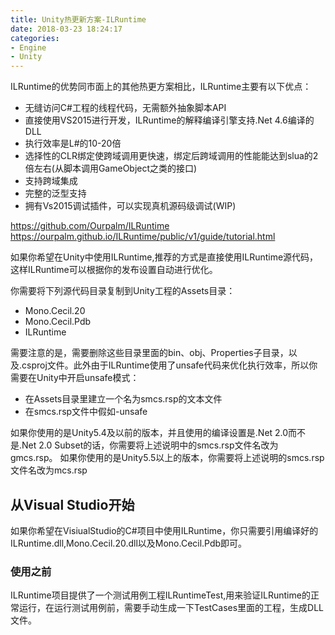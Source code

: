 ```yaml
---
title: Unity热更新方案-ILRuntime
date: 2018-03-23 18:24:17
categories:
- Engine
- Unity
---
```

ILRuntime的优势同市面上的其他热更方案相比，ILRuntime主要有以下优点：
- 无缝访问C#工程的线程代码，无需额外抽象脚本API
- 直接使用VS2015进行开发，ILRuntime的解释编译引擎支持.Net 4.6编译的DLL
- 执行效率是L#的10-20倍
- 选择性的CLR绑定使跨域调用更快速，绑定后跨域调用的性能能达到slua的2倍左右(从脚本调用GameObject之类的接口)
- 支持跨域集成
- 完整的泛型支持
- 拥有Vs2015调试插件，可以实现真机源码级调试(WIP)

https://github.com/Ourpalm/ILRuntime
https://ourpalm.github.io/ILRuntime/public/v1/guide/tutorial.html

如果你希望在Unity中使用ILRuntime,推荐的方式是直接使用ILRuntime源代码，这样ILRuntime可以根据你的发布设置自动进行优化。

你需要将下列源代码目录复制到Unity工程的Assets目录：

- Mono.Cecil.20
- Mono.Cecil.Pdb
- ILRuntime

需要注意的是，需要删除这些目录里面的bin、obj、Properties子目录，以及.csproj文件。此外由于ILRuntime使用了unsafe代码来优化执行效率，所以你需要在Unity中开启unsafe模式：

- 在Assets目录里建立一个名为smcs.rsp的文本文件
- 在smcs.rsp文件中假如-unsafe

如果你使用的是Unity5.4及以前的版本，并且使用的编译设置是.Net 2.0而不是.Net 2.0 Subset的话，你需要将上述说明中的smcs.rsp文件名改为gmcs.rsp。
如果你使用的是Unity5.5以上的版本，你需要将上述说明的smcs.rsp文件名改为mcs.rsp

## 从Visual Studio开始

如果你希望在VisiualStudio的C#项目中使用ILRuntime，你只需要引用编译好的ILRuntime.dll,Mono.Cecil.20.dll以及Mono.Cecil.Pdb即可。

### 使用之前

ILRuntime项目提供了一个测试用例工程ILRuntimeTest,用来验证ILRuntime的正常运行，在运行测试用例前，需要手动生成一下TestCases里面的工程，生成DLL文件。
